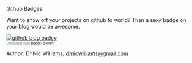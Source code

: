 Github Badges

Want to show off your projects on github to world? 
Then a sexy badge on your blog would be awesome.

<div class="thumbnail"><a href="http://skitch.com/drnic/kekb/github-blog-badge"><img src="http://img.skitch.com/20080426-kaa5nfrq6q16ei6ckiws8epg86.preview.jpg" alt="github blog badge" /></a><br /><span style="font-family: Lucida Grande, Trebuchet, sans-serif, Helvetica, Arial; font-size: 10px; color: #808080">Uploaded with <a href="http://plasq.com/">plasq</a>'s <a href="http://skitch.com">Skitch</a>!</span></div>
    
Author:
    Dr Nic Williams, drnicwilliams@gmail.com